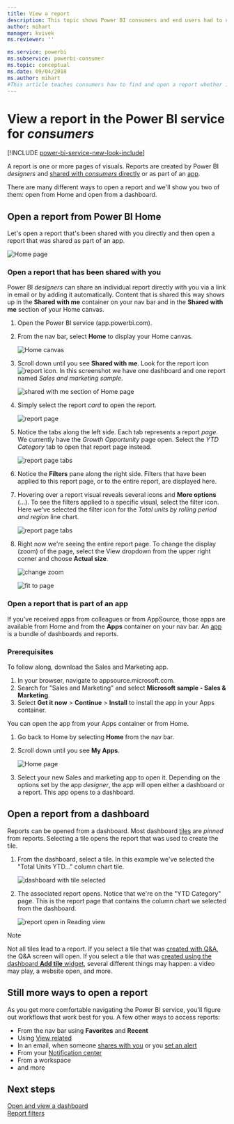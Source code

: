 ```yaml
---
title: View a report
description: This topic shows Power BI consumers and end users had to open and view a Power BI report.
author: mihart
manager: kvivek
ms.reviewer: ''

ms.service: powerbi
ms.subservice: powerbi-consumer
ms.topic: conceptual
ms.date: 09/04/2018
ms.author: mihart
#This article teaches consumers how to find and open a report whether it has been shared directly or shared via an app, so that the consumer can view and interact with the report to make business decisions.
---
```

# View a report in the Power BI service for *consumers*

[!INCLUDE [power-bi-service-new-look-include](../includes/power-bi-service-new-look-include.md)]

A report is one or more pages of visuals. Reports are created by Power BI *designers* and [shared with *consumers* directly](end-user-shared-with-me.md) or as part of an [app](end-user-apps.md). 

There are many different ways to open a report and we'll show you two of them: open from Home and open from a dashboard. 

<!-- add art-->


## Open a report from Power BI Home
Let's open a report that's been shared with you directly and then open a report that was shared as part of an app.

   ![Home page](./media/end-user-report-open/power-bi-home-canvas.png)

### Open a report that has been shared with you
Power BI *designers* can share an individual report directly with you via a link in email or by adding it automatically. Content that is shared this way shows up in the **Shared with me** container on your nav bar and in the **Shared with me** section of your Home canvas.

1. Open the Power BI service (app.powerbi.com).

2. From the nav bar, select **Home** to display your Home canvas.  

   ![Home canvas](./media/end-user-report-open/power-bi-select-home-new.png)
   
3. Scroll down until you see **Shared with me**. Look for the report icon ![report icon](./media/end-user-report-open/power-bi-report-icon.png). In this screenshot we have one dashboard and one report named *Sales and marketing sample*. 
   
   ![shared with me section of Home page](./media/end-user-report-open/power-bi-shared-new.png)

4. Simply select the report *card* to open the report.

   ![report page](./media/end-user-report-open/power-bi-open.png)

5. Notice the tabs along the left side.  Each tab represents a report *page*. We currently have the *Growth Opportunity* page open. Select the *YTD Category* tab to open that report page instead. 

   ![report page tabs](./media/end-user-report-open/power-bi-ytd.png)

6. Notice the **Filters** pane along the right side. Filters that have been applied to this report page, or to the entire report, are displayed here.

7. Hovering over a report visual reveals several icons and **More options** (...). To see the filters applied to a specific visual, select the filter icon. Here we've selected the filter icon for the *Total units by rolling period and region* line chart.

   ![report page tabs](./media/end-user-report-open/power-bi-visual-filters.png)

6. Right now we're seeing the entire report page. To change the display (zoom) of the page, select the View dropdown from the upper right corner and choose **Actual size**.

   ![change zoom](./media/end-user-report-open/power-bi-fit-new.png)

   ![fit to page](./media/end-user-report-open/power-bi-actual.png)

### Open a report that is part of an app
If you've received apps from colleagues or from AppSource, those apps are available from Home and from the **Apps** container on your nav bar. An [app](end-user-apps.md) is a bundle of dashboards and reports.

### Prerequisites
To follow along, download the Sales and Marketing app.
1. In your browser, navigate to appsource.microsoft.com.
1. Search for "Sales and Marketing" and select **Microsoft sample - Sales & Marketing**.
1. Select **Get it now** > **Continue** > **Install** to install the app in your Apps container. 

You can open the app from your Apps container or from Home.
1. Go back to Home by selecting **Home** from the nav bar.

7. Scroll down until you see **My Apps**.

   ![Home page](./media/end-user-report-open/power-bi-app.png)

8. Select your new Sales and marketing app to open it. Depending on the options set by the app *designer*, the app will open either a dashboard or a report. This app opens to a dashboard.  


## Open a report from a dashboard
Reports can be opened from a dashboard. Most dashboard [tiles](end-user-tiles.md) are *pinned* from reports. Selecting a tile opens the report that was used to create the tile. 

1. From the dashboard, select a tile. In this example we've selected the "Total Units YTD..." column chart tile.

    ![dashboard with tile selected](./media/end-user-report-open/power-bi-dashboard.png)

2.  The associated report opens. Notice that we're on the "YTD Category" page. This is the report page that contains the column chart we selected from the dashboard.

    ![report open in Reading view](./media/end-user-report-open/power-bi-report-tabs.png)

> [!NOTE]
> Not all tiles lead to a report. 
>If you select a tile that was [created with Q&A](end-user-q-and-a.md), the Q&A screen will open. 
>If you select a tile that was [created using the dashboard **Add tile** widget](../service-dashboard-add-widget.md), several different things may happen: a video may play, a website open, and more.  


##  Still more ways to open a report
As you get more comfortable navigating the Power BI service, you'll figure out workflows that work best for you. A few other ways to access reports:
- From the nav bar using **Favorites** and **Recent**    
- Using [View related](end-user-related.md)    
- In an email, when someone [shares with you](../service-share-reports.md) or you [set an alert](end-user-alerts.md)    
- From your [Notification center](end-user-notification-center.md)    
- From a workspace
- and more

## Next steps
[Open and view a dashboard](end-user-dashboard-open.md)    
[Report filters](end-user-report-filter.md)

